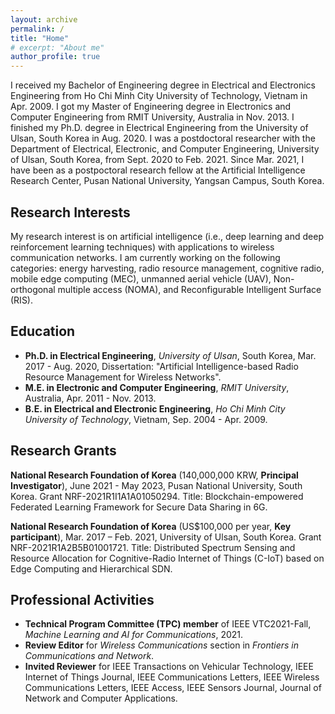 ```yaml
---
layout: archive
permalink: /
title: "Home"
# excerpt: "About me"
author_profile: true
---
```


I received my Bachelor of Engineering degree in Electrical and Electronics Engineering from Ho Chi Minh City University of Technology, Vietnam in Apr. 2009. I got my Master of Engineering degree in Electronics and Computer Engineering from RMIT University, Australia in Nov. 2013. I finished my Ph.D. degree in Electrical Engineering from the University of Ulsan, South Korea in Aug. 2020. I was a postdoctoral researcher with the Department of Electrical, Electronic, and Computer Engineering, University of Ulsan, South Korea, from Sept. 2020 to Feb. 2021. Since Mar. 2021, I have been as a postpoctoral research fellow at the Artificial Intelligence Research Center, Pusan National University, Yangsan Campus, South Korea.  

## Research Interests

My research interest is on artificial intelligence (i.e., deep learning and deep reinforcement learning techniques) with applications to wireless communication networks. I am currently working on the following categories: energy harvesting,  radio resource management, cognitive radio, mobile edge computing (MEC), unmanned aerial vehicle (UAV), Non-orthogonal multiple access (NOMA), and Reconfigurable Intelligent Surface (RIS).

## Education

- **Ph.D. in Electrical Engineering**, _University of Ulsan_, South Korea, Mar. 2017 - Aug. 2020, Dissertation: "Artificial Intelligence-based Radio Resource Management for Wireless Networks".
- **M.E. in Electronic and Computer Engineering**, _RMIT University_, Australia, Apr. 2011 - Nov. 2013.
- **B.E. in Electrical and Electronic Engineering**, _Ho Chi Minh City University of Technology_, Vietnam, Sep. 2004 - Apr. 2009.

## Research Grants

**National Research Foundation of Korea** (140,000,000 KRW, **Principal Investigator**), June 2021 - May 2023, Pusan National University, South Korea. Grant NRF-2021R1I1A1A01050294. Title: Blockchain-empowered Federated Learning Framework for Secure Data Sharing in 6G.

**National Research Foundation of Korea** (US$100,000 per year, **Key participant**), Mar. 2017 – Feb. 2021, University of Ulsan, South Korea. Grant NRF-2021R1A2B5B01001721. Title: Distributed Spectrum Sensing and Resource Allocation for Cognitive-Radio Internet of Things (C-IoT) based on Edge Computing and Hierarchical SDN.

## Professional Activities

- **Technical Program Committee (TPC) member** of IEEE VTC2021-Fall, _Machine Learning and AI for Communications_, 2021.
- **Review Editor** for _Wireless Communications_ section in _Frontiers in Communications and Network_.
- **Invited Reviewer** for IEEE Transactions on Vehicular Technology, IEEE Internet of Things Journal, IEEE Communications Letters, IEEE Wireless Communications Letters, IEEE Access, IEEE Sensors Journal, Journal of Network and Computer Applications.

